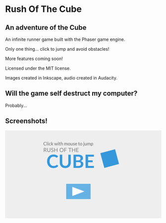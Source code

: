 # Rush Of The Cube
## An adventure of the Cube

An infinite runner game built with the Phaser game engine.

Only one thing... click to jump and avoid obstacles!

More features coming soon!

Licensed under the MIT license.

Images created in Inkscape, audio created in Audacity.

## Will the game self destruct my computer?
Probably...

## Screenshots!
![](titlescreenshot.png)



